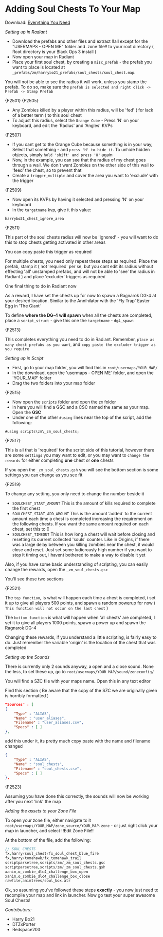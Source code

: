 # Adding Soul Chests To Your Map

Download:
[Everything You Need](https://mega.nz/#!IRs3EIKD!plDhrAb-acdQRVnLr-1zNiVj8oDPF7GzHwD-qyIOP8g)

*Setting up in Radiant*

- Download the prefabs and other files and extract !!all except for the "USERMAPS - OPEN ME" folder and .zone file!! to your root directory ( Root directory is your Black Ops 3 install )
- Now open your map in Radiant
- Place your first soul chest, by creating a `misc_prefab` - the prefab you want to place is located at `_prefabs/zm/harrybo21_prefabs/soul_chests/soul_chest.map`.

You will not be able to see the radius it will work, unless you stamp the prefab. To do so, make sure the `prefab is selected and right click -> Prefab -> Stamp Prefab`

{F2501}      {F2505}

- Any Zombies killed by a player within this radius, will be 'fed' ( for lack of a better term ) to this soul chest
- To adjust this radius, select the `Orange Cube` - Press 'N' on your keyboard, and edit the 'Radius' and 'Angles' KVPs

{F2507}

- If you cant get to the Orange Cube because something is in your way, Select that something - and `press 'H' to hide it`. To unhide hidden objects, simply `hold 'shift' and press 'H'` again
- Now, in the example, you can see that the radius of my chest goes through a wall. We don't want Zombies on the other side of this wall to 'feed' the chest, so to prevent that
- Create a `trigger_multiple` and cover the area you want to 'exclude' with the trigger

{F2509}

- Now open its KVPs by having it selected and pressing 'N' on your keyboard
- In the `targetname` kvp, give it this value:

```
harrybo21_chest_ignore_area
```

{F2511}

This part of the soul chests radius will now be 'ignored' - you will want to do this to stop chests getting activated in other areas

You can copy paste this trigger as required

For multiple chests, you need only repeat these steps as required. Place the prefab, stamp it ( not 'required' per se, but you cant edit its radius without effecting 'all' unstamped prefabs, and will not be able to 'see' the radius in Radiant ) and place 'excluder' triggers as required

One final thing to do in Radiant now

As a reward, I have set the chests up for now to spawn a Ragnarok DG-4 at your desired location. Similar to the Annihilator with the 'Fly Trap' Easter Egg in 'The Giant'

To define **where the DG-4 will spawn** when all the chests are completed, place a `script_struct` - give this one the `targetname` - `dg4_spawn`

{F2513}

This completes everything you need to do in Radiant. Remember, `place as many chest prefabs as you want`, and `copy paste the excluder trigger as you require`

*Setting up in Script*

- First, go to your map folder, you will find this in `root/usermaps/YOUR_MAP/`
- In the download, open the 'usermaps - OPEN ME' folder, and open the 'YOUR_MAP' folder
- Drag the two folders into your map folder

{F2515}

- Now open the `scripts` folder and open the `zm` folder
- In here you will find a GSC and a CSC named the same as your map. Open the **GSC**
- Under one of the other `#using` lines near the top of the script, add the following:

```
#using scripts\zm\_zm_soul_chests;
```

{F2517}

This is all that is 'required' for the script side of this tutorial, however there are some `settings` you may want to edit, or you may want to `change the rewards` for either completing **one** chest or **one** chests

If you open the `_zm_soul_chests.gsh` you will see the bottom section is some settings you can change as you see fit

{F2519}

To change any setting, you only need to change the number beside it

- `SOULCHEST_START_AMOUNT` This is the amount of kills required to complete the first chest
- `SOULCHEST_START_ADD_AMOUNT` This is the amount 'added' to the current amount each time a chest is completed increasing the requirement on the following chests. If you want the same amount required on each chest, set this to 0
- `SOULCHEST_TIMEOUT` This is how long a chest will wait before closing and resetting its current collected 'souls' counter. Like in Origins, if there was a large delay between you killing zombies near the chest, it would close and reset. Just set some ludicrously high number if you want to stop it timing out, i havent bothered to make a way to disable it yet

Also, if you have some basic understanding of scripting,  you can easily change the rewards, open the `_zm_soul_chests.gsc`

You'll see these two sections

{F2521}

The `top function`, is what will happen each time a chest is completed, i set it up to give all players 500 points, and spawn a random powerup for now ( `This function will not occur on the last chest` )

The `bottom function` is what will happen when 'all chests' are completed, I set it to give all players 1000 points, spawn a power up and spawn the Ragnarok DG-4

Changing these rewards, if you understand a little scripting, is fairly easy to do. Just remember the variable 'origin' is the location of the chest that was completed

*Setting up the Sounds*

There is currently only 2 sounds anyway, a open and a close sound. None the less, to set these up, go to `root/usermaps/YOUR_MAP/sound/zoneconfig/`

You will find a SZC file with your maps name. Open this in any text editor

Find this section ( Be aware that the copy of the SZC  we are originally given is horribly formatted )

``` json
"Sources" : [
{
	"Type" : "ALIAS",
	"Name" : "user_aliases",
	"Filename" : "user_aliases.csv",
	"Specs" : [ ] 
},
```

add this under it, its pretty much copy paste with the name and filename changed
``` json
{
	"Type" : "ALIAS",
	"Name" : "soul_chests",
	"Filename" : "soul_chests.csv",
	"Specs" : [ ] 
},
```
{F2523}

Assuming you have done this correctly, the sounds will now be working after you next 'link' the map

*Adding the assets to your Zone File*

To open your zone file, either navigate to it `root/usermaps/YOUR_MAP/zone_source/YOUR_MAP.zone` - or just right click your map in launcher, and select !!Edit Zone File!!

At the bottom of the file, add the following:

``` php
// SOUL CHESTS
fx,harry/soul_chest/fx_soul_chest_blue_fire
fx,harry/tomahawk/fx_tomahawk_trail
scriptparsetree,scripts/zm/_zm_soul_chests.gsc
scriptparsetree,scripts/zm/_zm_soul_chests.gsh
xanim,o_zombie_dlc4_challenge_box_open
xanim,o_zombie_dlc4_challenge_box_close
rawfile,animtrees/soul_box.atr
```

Ok, so assuming you've followed these steps **exactly** - you now just need to recompile your map and link in launcher. Now go test your super awesome Soul Chests!

_Contributors:_
- Harry Bo21
- DTZxPorter
- Redspace200